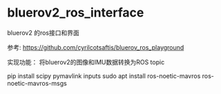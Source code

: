 # bluerov2_ros_interface
bluerov2 的ros接口和界面

参考: https://github.com/cyrilcotsaftis/bluerov_ros_playground


实现功能： 将bluerov2的图像和IMU数据转换为ROS topic


pip install scipy pymavlink inputs
sudo apt install ros-noetic-mavros ros-noetic-mavros-msgs